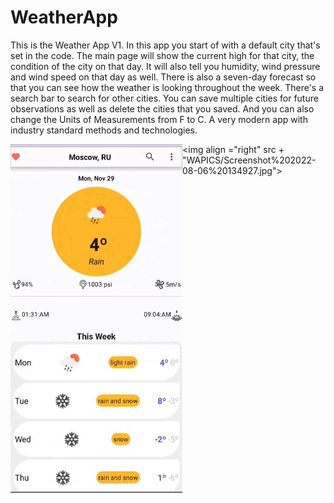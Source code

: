 # WeatherApp
This is the Weather App V1. In this app you start of with a default city that's set in the code. The main page will show the current high for that city, 
the condition of the city on that day. It will also tell you humidity, wind pressure and wind speed on that day as well. There is also a seven-day forecast 
so that you can see how the weather is looking throughout the week. There's a search bar to search for other cities. You can save multiple cities for future 
observations as well as delete the cities that you saved. And you can also change the Units of Measurements from F to C. A very modern app with industry 
standard methods and technologies.


<img align ="left" src ="WAPICS/Screenshot%202022-08-06%20134901.jpg">    <img align ="right" src + "WAPICS/Screenshot%202022-08-06%20134927.jpg">
